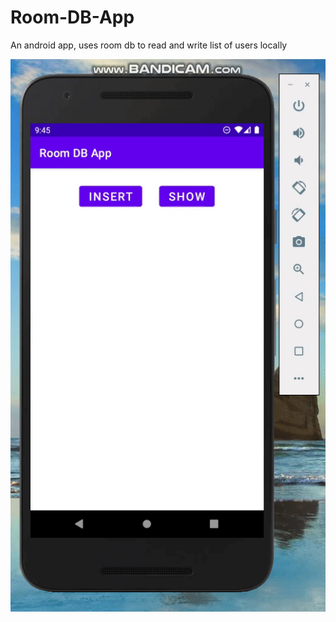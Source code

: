 # Room-DB-App
An android app, uses room db to read and write list of users locally

![](Images/Task6_21-9.gif)
